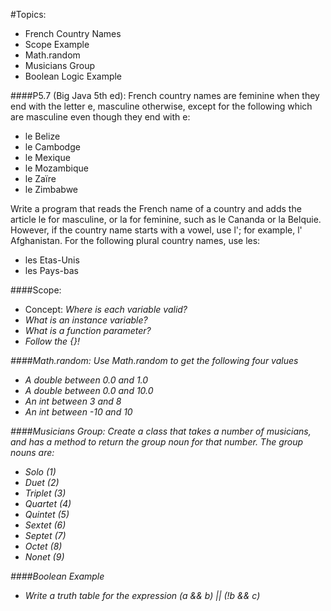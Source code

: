 #Topics:
- French Country Names
- Scope Example
- Math.random
- Musicians Group
- Boolean Logic Example


####P5.7 (Big Java 5th ed):
French country names are feminine when they end with the letter e, masculine otherwise, except for the following which are masculine even though they end with e:
- le Belize
- le Cambodge
- le Mexique
- le Mozambique
- le Zaïre
- le Zimbabwe

Write a program that reads the French name of a country and adds the article le for masculine, or la for feminine, such as le Cananda or la Belquie.
However, if the country name starts with a vowel, use l'; for example, l' Afghanistan.
For the following plural country names, use les:
- les Etas-Unis
- les Pays-bas


####Scope:
- Concept: <em>Where is each variable valid?<em>
- What is an instance variable?
- What is a function parameter?
- Follow the {}!


####Math.random:
Use Math.random to get the following four values
- A double between 0.0 and 1.0
- A double between 0.0 and 10.0
- An int between 3 and 8
- An int between -10 and 10


####Musicians Group:
Create a class that takes a number of musicians, and has a method to return the group noun for that number. The group nouns are:
- Solo (1)
- Duet (2)
- Triplet (3)
- Quartet (4)
- Quintet (5)
- Sextet (6)
- Septet (7)
- Octet (8)
- Nonet (9)


####Boolean Example
- Write a truth table for the expression
	(a && b) || (!b && c)